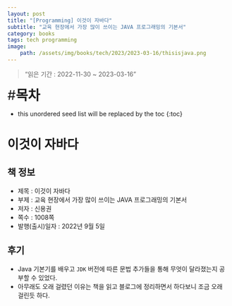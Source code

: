 ```yaml
---
layout: post
title: "[Programming] 이것이 자바다"
subtitle: "교육 현장에서 가장 많이 쓰이는 JAVA 프로그래밍의 기본서"
category: books
tags: tech programming
image:
    path: /assets/img/books/tech/2023/2023-03-16/thisisjava.png
---
```


> “읽은 기간 : 2022-11-30 ~ 2023-03-16”

<span style="font-size:30px;">\#**목차**</span>
* this unordered seed list will be replaced by the toc
{:toc}

# 이것이 자바다

## 책 정보
- 제목 : 이것이 자바다
- 부제 : 교육 현장에서 가장 많이 쓰이는 JAVA 프로그래밍의 기본서
- 저자 : 신용권
- 쪽수 : 1008쪽
- 발행(출시)일자 : 2022년 9월 5일

## 후기
- Java 기본기를 배우고 `JDK` 버전에 따른 문법 추가들을 통해 무엇이 달라졌는지 공부할 수 있었다.
- 아무래도 오래 걸렸던 이유는 책을 읽고 블로그에 정리하면서 하다보니 조금 오래 걸린듯 하다.